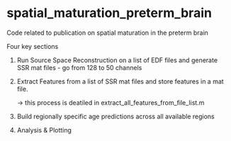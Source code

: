 # spatial_maturation_preterm_brain
Code related to publication on spatial maturation in the preterm brain

Four key sections

1. Run Source Space Reconstruction on a list of EDF files and generate SSR mat files - go from 128 to 50 channels
2. Extract Features from a list of SSR mat files and store features in a mat file.

     -> this process is deatiled in extract_all_features_from_file_list.m
   
4. Build regionally specific age predictions across all available regions
5. Analysis & Plotting
